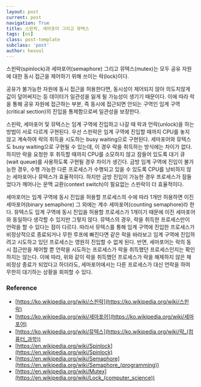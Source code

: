 ```yaml
---
layout: post
current: post
navigation: True
title: 스핀락, 세마포어 그리고 뮤텍스
tags: [os]
class: post-template
subclass: 'post'
author: hexoul
---
```


스핀락(spinlock)과 세마포어(semaphore) 그리고 뮤텍스(mutex)는 모두 공유 자원에 대한 동시 접근을 제어하기 위해 쓰이는 락(lock)이다.

공유가 불가능한 자원에 동시 접근을 허용한다면, 동시성이 제어되지 않아 의도치않게 값이 덮어써지는 등 데이터가 일관성을 잃게 될 가능성이 생기기 때문이다. 이에 따라 락을 통해 공유 자원에 접근하는 부분, 즉 동시에 접근되면 안되는 구역인 임계 구역(critical section)의 진입을 통제함으로써 일관성을 보장한다.

스핀락, 세마포어 및 뮤텍스는 임계 구역에 진입하고 나갈 때 락과 언락(unlock)을 하는 방법이 서로 다르게 구현된다. 우선 스핀락은 임계 구역에 진입할 때까지 CPU를 놓지 않고 계속하여 락의 취득을 시도하는 busy waiting으로 구현된다. 세마포어와 뮤텍스도 busy waiting으로 구현될 수 있는데, 이 경우 락을 취득하는 방식에는 차이가 없다. 하지만 락을 요청한 후 취득할 때까지 CPU를 소모하지 않고 잠들어 있도록 대기 큐(wait queue)를 사용하도록 구현될 경우 차이가 생긴다. 금방 임계 구역에 진입이 불가능한 경우, 수행 가능한 다른 프로세스가 수행되고 있을 수 있도록 CPU를 낭비하지 않는 세마포어나 뮤텍스가 효율적이다. 하지만 금방 진입이 가능한 경우 프로세스가 잠들었다가 깨어나는 문맥 교환(context switch)이 필요없는 스핀락이 더 효율적이다.

세마포어는 임계 구역에 동시 진입을 허용할 프로세스의 수에 따라 1개만 허용하면 이진 세마포어(binary semaphore) 그 외에는 계수 세마포어(counting semaphore)라 한다. 뮤텍스도 임계 구역에 동시 진입을 허용할 프로세스가 1개이기 때문에 이진 세마포어와 동일하다 생각할 수 있지만 그렇지 않다. 뮤텍스의 경우, 락을 취득한 프로세스만이 언락을 할 수 있다는 점이 다르다. 따라서 뮤텍스를 통해 임계 구역에 진입한 프로세스가 비정상적으로 종료되거나 무한 루프에 빠진다면 같은 락을 바라보고 임계 구역에 진입하려고 시도하고 있던 프로세스는 영원히 진입할 수 없게 된다.
반면, 세마포어는 락의 동시 접근만을 제어할 뿐 언락을 시도하는 프로세스가 락을 취득했던 프로세스인지는 확인하지는 않는다. 이에 따라, 위와 같이 락을 취득했던 프로세스가 락을 해제하지 않은 채 비정상 종료가 되었다고 하더라도, 세마포어에서는 다른 프로세스가 대신 언락을 하여 무한히 대기하는 상황을 회피할 수 있다.


### Reference
- [https://ko.wikipedia.org/wiki/스핀락](https://ko.wikipedia.org/wiki/스핀락)
- [https://ko.wikipedia.org/wiki/세마포어](https://ko.wikipedia.org/wiki/세마포어)
- [https://ko.wikipedia.org/wiki/뮤텍스](https://ko.wikipedia.org/wiki/락_(컴퓨터_과학))
- [https://en.wikipedia.org/wiki/Spinlock](https://en.wikipedia.org/wiki/Spinlock)
- [https://en.wikipedia.org/wiki/Semaphore](https://en.wikipedia.org/wiki/Semaphore_(programming))
- [https://en.wikipedia.org/wiki/Mutex](https://en.wikipedia.org/wiki/Lock_(computer_science))
